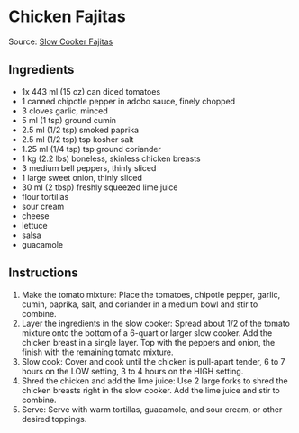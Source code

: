 # Chicken Fajitas #

Source: [Slow Cooker Fajitas](http://www.thekitchn.com/how-to-make-slow-cooker-fajitas-242476)

## Ingredients ##
* 1x 443 ml (15 oz) can diced tomatoes
* 1 canned chipotle pepper in adobo sauce, finely chopped
* 3 cloves garlic, minced
* 5 ml (1 tsp) ground cumin
* 2.5 ml (1/2 tsp) smoked paprika
* 2.5 ml (1/2 tsp) tsp kosher salt
* 1.25 ml (1/4 tsp) tsp ground coriander
* 1 kg (2.2 lbs) boneless, skinless chicken breasts
* 3 medium bell peppers, thinly sliced
* 1 large sweet onion, thinly sliced
* 30 ml (2 tbsp) freshly squeezed lime juice
* flour tortillas
* sour cream
* cheese
* lettuce
* salsa
* guacamole

## Instructions ##
1. Make the tomato mixture: Place the tomatoes, chipotle pepper, garlic, cumin, paprika, salt, and coriander in a medium bowl and stir to combine.
1. Layer the ingredients in the slow cooker: Spread about 1/2 of the tomato mixture onto the bottom of a 6-quart or larger slow cooker. Add the chicken breast in a single layer. Top with the peppers and onion, the finish with the remaining tomato mixture.
1. Slow cook: Cover and cook until the chicken is pull-apart tender, 6 to 7 hours on the LOW setting, 3 to 4 hours on the HIGH setting.
1. Shred the chicken and add the lime juice: Use 2 large forks to shred the chicken breasts right in the slow cooker. Add the lime juice and stir to combine.
1. Serve: Serve with warm tortillas, guacamole, and sour cream, or other desired toppings.
